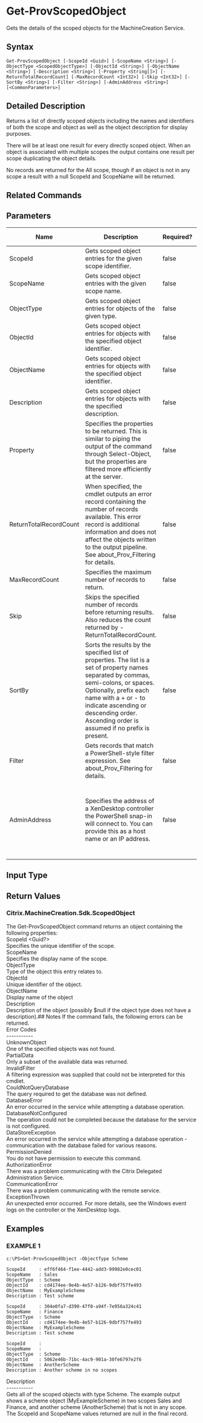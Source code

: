 ﻿# Get-ProvScopedObject

   Gets the details of the scoped objects for the MachineCreation Service.

## Syntax
```
Get-ProvScopedObject [-ScopeId <Guid>] [-ScopeName <String>] [-ObjectType <ScopedObjectType>] [-ObjectId <String>] [-ObjectName <String>] [-Description <String>] [-Property <String[]>] [-ReturnTotalRecordCount] [-MaxRecordCount <Int32>] [-Skip <Int32>] [-SortBy <String>] [-Filter <String>] [-AdminAddress <String>] [<CommonParameters>]
```

## Detailed Description
   Returns a list of directly scoped objects including the names and identifiers of both the scope and object as well as the object description for display purposes.

There will be at least one result for every directly scoped object. When an object is associated with multiple scopes the output contains one result per scope duplicating the object details.

No records are returned for the All scope, though if an object is not in any scope a result with a null ScopeId and ScopeName will be returned.

## Related Commands
## Parameters

| Name   | Description | Required? | Pipeline Input | Default Value |
| --- | --- | --- | --- | --- |
| ScopeId | Gets scoped object entries for the given scope identifier. | false | true (ByPropertyName) |  |
| ScopeName | Gets scoped object entries with the given scope name. | false | true (ByPropertyName) |  |
| ObjectType | Gets scoped object entries for objects of the given type. | false | true (ByPropertyName) |  |
| ObjectId | Gets scoped object entries for objects with the specified object identifier. | false | true (ByPropertyName) |  |
| ObjectName | Gets scoped object entries for objects with the specified object identifier. | false | true (ByPropertyName) |  |
| Description | Gets scoped object entries for objects with the specified description. | false | false |  |
| Property | Specifies the properties to be returned. This is similar to piping the output of the command through Select-Object, but the properties are filtered more efficiently at the server. | false | false |  |
| ReturnTotalRecordCount | When specified, the cmdlet outputs an error record containing the number of records available. This error record is additional information and does not affect the objects written to the output pipeline. See about_Prov_Filtering for details. | false | false | False |
| MaxRecordCount | Specifies the maximum number of records to return. | false | false | 250 |
| Skip | Skips the specified number of records before returning results. Also reduces the count returned by -ReturnTotalRecordCount. | false | false | 0 |
| SortBy | Sorts the results by the specified list of properties. The list is a set of property names separated by commas, semi-colons, or spaces. Optionally, prefix each name with a + or - to indicate ascending or descending order. Ascending order is assumed if no prefix is present. | false | false | The default sort order is by name or unique identifier. |
| Filter | Gets records that match a PowerShell-style filter expression. See about_Prov_Filtering for details. | false | false |  |
| AdminAddress | Specifies the address of a XenDesktop controller the PowerShell snap-in will connect to. You can provide this as a host name or an IP address. | false | false | Localhost. Once a value is provided by any cmdlet, this value becomes the default. |

## Input Type
### 
   
## Return Values
### Citrix.MachineCreation.Sdk.ScopedObject
   The Get-ProvScopedObject command returns an object containing the following properties:<br>ScopeId <Guid?><br>    Specifies the unique identifier of the scope.<br>ScopeName <String><br>    Specifies the display name of the scope.<br>ObjectType <ScopedObjectType><br>    Type of the object this entry relates to.<br>ObjectId <String><br>    Unique identifier of the object.<br>ObjectName <String><br>    Display name of the object<br>Description  <String><br>    Description of the object (possibly $null if the object type does not have a description).## Notes
   If the command fails, the following errors can be returned.<br>    Error Codes<br>    -----------<br>    UnknownObject<br>        One of the specified objects was not found.<br>    PartialData<br>         Only a subset of the available data was returned.<br>    InvalidFilter<br>        A filtering expression was supplied that could not be interpreted for this cmdlet.<br>    CouldNotQueryDatabase<br>         The query required to get the database was not defined.<br>    DatabaseError<br>        An error occurred in the service while attempting a database operation.<br>    DatabaseNotConfigured<br>        The operation could not be completed because the database for the service is not configured.<br>    DataStoreException<br>        An error occurred in the service while attempting a database operation - communication with the database failed for various reasons.<br>    PermissionDenied<br>        You do not have permission to execute this command.<br>    AuthorizationError<br>        There was a problem communicating with the Citrix Delegated Administration Service.<br>    CommunicationError<br>        There was a problem communicating with the remote service.<br>    ExceptionThrown<br>        An unexpected error occurred.  For more details, see the Windows event logs on the controller or the XenDesktop logs.
## Examples

### EXAMPLE 1
```
c:\PS>Get-ProvScopedObject -ObjectType Scheme

ScopeId     : eff6f464-f1ee-4442-add3-99982e0cec01
ScopeName   : Sales
ObjectType  : Scheme
ObjectId    : cd4174ee-9e4b-4e57-b126-9dbf757fe493
ObjectName  : MyExampleScheme
Description : Test scheme

ScopeId     : 304e0fa7-d390-47f0-a94f-7e956a324c41
ScopeName   : Finance
ObjectType  : Scheme
ObjectId    : cd4174ee-9e4b-4e57-b126-9dbf757fe493
ObjectName  : MyExampleScheme
Description : Test scheme

ScopeId     :
ScopeName   :
ObjectType  : Scheme
ObjectId    : 5062e46b-71bc-4ac9-901a-30fe6797e2f6
ObjectName  : AnotherScheme
Description : Another scheme in no scopes
```
   Description<br>-----------<br>Gets all of the scoped objects with type Scheme. The example output shows a scheme object (MyExampleScheme) in two scopes Sales and Finance, and another scheme (AnotherScheme) that is not in any scope. The ScopeId and ScopeName values returned are null in the final record.
